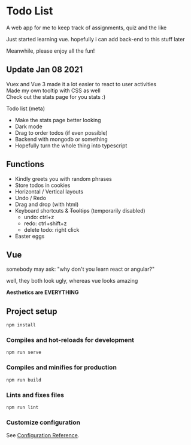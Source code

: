 # Todo List

A web app for me to keep track of assignments, quiz and the like

Just started learning vue. hopefully i can add back-end to this stuff later

Meanwhile, please enjoy all the fun!

## Update Jan 08 2021

Vuex and Vue 3 made it a lot easier to react to user activities <br>
Made my own tooltip with CSS as well<br>
Check out the stats page for you stats :)

Todo list (meta)

- Make the stats page better looking
- Dark mode
- Drag to order todos (if even possible)
- Backend with mongodb or something 
- Hopefully turn the whole thing into typescript

## Functions

- Kindly greets you with random phrases
- Store todos in cookies
- Horizontal / Vertical layouts
- Undo / Redo
- Drag and drop (with html)
- Keyboard shortcuts & ~~Tooltips~~ (temporarily disabled)
  - undo: ctrl+z
  - redo: ctrl+shift+z
  - delete todo: right click
- Easter eggs

## Vue

somebody may ask: "why don't you learn react or angular?"

well, they both look ugly, whereas vue looks amazing

**Aesthetics are EVERYTHING**

## Project setup

```
npm install
```

### Compiles and hot-reloads for development

```
npm run serve
```

### Compiles and minifies for production

```
npm run build
```

### Lints and fixes files

```
npm run lint
```

### Customize configuration

See [Configuration Reference](https://cli.vuejs.org/config/).
